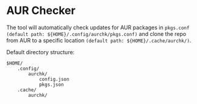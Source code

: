 # AUR Checker

The tool will automatically check updates for AUR packages in `pkgs.conf (default path: ${HOME}/.config/aurchk/pkgs.conf)` and clone the repo from AUR to a specific location `(default path: ${HOME}/.cache/aurchk/)`.

Default directory structure:

    $HOME/
        .config/
            aurchk/
                config.json
                pkgs.json
        .cache/
            aurchk/
